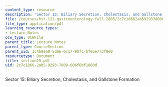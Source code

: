 ```yaml
---
content_type: resource
description: 'Sector 15: Biliary Secretion, Cholestasis, and Gallstone Formation'
file: /courses/hst-121-gastroenterology-fall-2005/2c7c18662ab592937809606f6bf1880d_section15.pdf
file_type: application/pdf
learning_resource_types:
- Lecture Notes
ocw_type: OCWFile
parent_title: Lecture Notes
parent_type: CourseSection
parent_uid: 1c4b8ea0-5de6-6c17-9bfc-bfe5e773f8e0
resourcetype: Document
title: section15.pdf
uid: 2c7c1866-2ab5-9293-7809-606f6bf1880d
---
```

Sector 15: Biliary Secretion, Cholestasis, and Gallstone Formation

